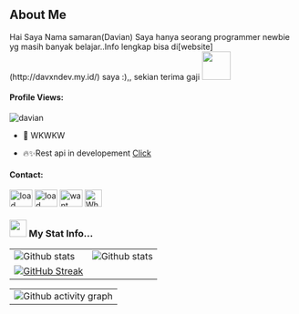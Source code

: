 <h2> About Me </h2>
<p>
Hai Saya Nama samaran(Davian) Saya hanya seorang programmer newbie yg masih banyak belajar..Info lengkap bisa di[website](http://davxndev.my.id/) saya :),, sekian terima gaji <img src="https://media4.giphy.com/media/3og0IG0skAiznZQLde/giphy.webp?cid=6c09b952f7e3024c1f03cca63854e1db3202be2b57abbb66&rid=giphy.webp&ct=g" width=50>
</p>
<p align="right"> <h4>Profile Views:</h4> <img src="https://komarev.com/ghpvc/?username=carlxjoe&label=Profile%20views&color=0e75b6&style=flat"
    alt="davian" /> 
  </p>

- 🌱 WKWKW

- 🔥✨Rest api in developement [Click](https://dvanzapi.my.id)

<h4 align="left">Contact:</h4>
<p align="left">
  <a href="https://www.facebook.com/profile.php?id=100064516381260" target="blank"><img align="center"
      src="https://raw.githubusercontent.com/rahuldkjain/github-profile-readme-generator/master/src/images/icons/Social/facebook.svg"
      alt="load" height="30" width="40" /></a> 
  <a href="https://instagram.com/rizxyux" target="blank"><img align="center"
      src="https://raw.githubusercontent.com/rahuldkjain/github-profile-readme-generator/master/src/images/icons/Social/instagram.svg"
      alt="load" height="30" width="40" /></a> 
 <a href="https://twitter.com/rizkyadin7" target="blank"><img align="center"
      src="https://raw.githubusercontent.com/rahuldkjain/github-profile-readme-generator/master/src/images/icons/Social/twitter.svg"
      alt="want follow?" height="30" width="40" /></a> 
 <a href="https://wa.me/6282328303332" target="blank"><img align="center"
      src="https://github.com/carlxjoe/carlxjoe/raw/main/walogo.svg.png"
      alt="Whatsapp" height="30" width="30" /></a> 
</p>



### <img src="https://media2.giphy.com/media/3ov9jZ0V6gOO0oa98Y/giphy.gif?cid=6c09b952c8060150fe6f0deab3b4f43b8ecd539a39292d48&rid=giphy.gif&ct=g" width=30> My Stat Info...

|                                                                                                           |                                                                                                                                                                                                                                                                       |
| --------------------------------------------------------------------------------------------------------- | ----------------------------------------------------------------------------------------------------------------------------------------------------------------------------------------------------------------------------------------------------------------------|
| ![Github stats](https://github-readme-stats.vercel.app/api?username=carlxjoe&include_all_commits=true&count_private=true&show_icons=true&l) | ![Github stats](https://github-readme-stats.vercel.app/api?username=carlxjoe&show_icons=true&title_color=ffffff&icon_color=bb2acf&text_color=daf7dc&bg_color=151515) |
| [![GitHub Streak](http://github-readme-streak-stats.herokuapp.com?user=carlxjoe&theme=dark&hide_border=true&date_format=j%20M%5B%20Y%5D&ring=FFFFFF&currStreakLabel=FFFFFF)](https://git.io/streak-stats) |

|                                                                                                                                                                                                                                                                                                                                           |                         
| ---------------------------------------------------------------------------------------------------------------------------------------------------------------------------------------------------------------------------------------------------------------------------------------------------------------------------------------------|
| ![Github activity graph](https://activity-graph.herokuapp.com/graph?username=carlxjoe&theme=xcode&area=true&hide_border=true) |
